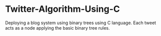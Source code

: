 # Twitter-Algorithm-Using-C
Deploying a blog system using binary trees using C language. Each tweet acts as a node applying the basic binary tree rules.
